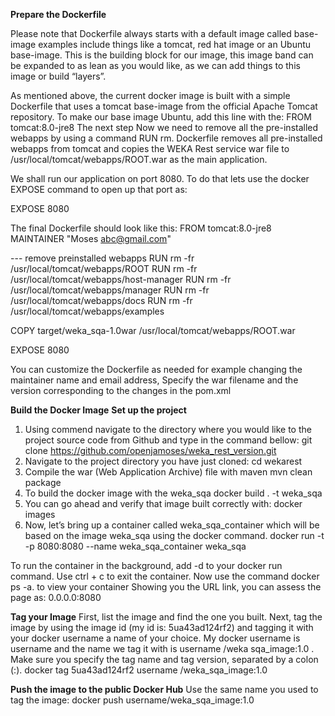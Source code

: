 **Prepare the Dockerfile**

Please note that Dockerfile always starts with a default image called base-image examples include things like a tomcat, red hat image or an Ubuntu base-image. This is the building block for our image, this image band can be expanded to as lean as you would like, as we can add things to this image or build “layers”.

As mentioned above, the current docker image is built with a simple Dockerfile that uses a tomcat base-image from the official Apache Tomcat repository. To make our base image Ubuntu, add this line with the:
FROM tomcat:8.0-jre8
The next step
Now we need to remove all the pre-installed webapps by using a command RUN rm.
Dockerfile removes all pre-installed webapps from tomcat and copies the WEKA Rest service war file to /usr/local/tomcat/webapps/ROOT.war as the main application.

We shall run our application on port 8080. To do that lets use the docker EXPOSE command to open up that port as: 

EXPOSE 8080

The final Dockerfile should look like this:
FROM tomcat:8.0-jre8
MAINTAINER "Moses <abc@gmail.com>"

 --- remove preinstalled webapps 
RUN rm -fr /usr/local/tomcat/webapps/ROOT
RUN rm -fr /usr/local/tomcat/webapps/host-manager
RUN rm -fr /usr/local/tomcat/webapps/manager
RUN rm -fr /usr/local/tomcat/webapps/docs
RUN rm -fr /usr/local/tomcat/webapps/examples

COPY target/weka_sqa-1.0war /usr/local/tomcat/webapps/ROOT.war

EXPOSE 8080

You can customize the Dockerfile as needed for example changing the maintainer name and email address, Specify the war filename and the version corresponding to the changes in the pom.xml

**Build the Docker Image**
**Set up the project** 
1.	Using commend navigate to the directory where you would like to the project source code from Github and type in the command bellow:
git clone https://github.com/openjamoses/weka_rest_version.git
2.	Navigate to the project directory you have just cloned:
cd wekarest
3.	Compile the war (Web Application Archive) file with maven
mvn clean package
4.	To build the docker image with the weka_sqa
            docker build . -t weka_sqa
5.	You can go ahead and verify that image built correctly with:
docker images 
6.	Now, let’s bring up a container called weka_sqa_container which will be based on the image weka_sqa using the docker command.
docker run -t -p 8080:8080 --name weka_sqa_container weka_sqa

To run the container in the background, add -d to your docker run command. 
Use ctrl + c to exit the container. 
Now use the command docker ps -a. to view your container
Showing you the URL link, you can assess the page as:
0.0.0.0:8080

**Tag your Image** 
First, list the image and find the one you built. Next, tag the image by using the image id (my id is: 5ua43ad124rf2) and tagging it with your docker username a name of your choice. My docker username is username and the name we tag it with is username /weka sqa_image:1.0 . Make sure you specify the tag name and tag version, separated by a colon (:).
docker tag 5ua43ad124rf2 username /weka_sqa_image:1.0 

**Push the image to the public Docker Hub**
Use the same name you used to tag the image:
docker push username/weka_sqa_image:1.0 

